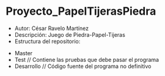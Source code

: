 Proyecto_PapelTijerasPiedra
===========================

* Autor: César Ravelo Martínez
* Descripción: Juego de Piedra-Papel-Tijeras
* Estructura del repositorio:
- Master
- Test // Contiene las pruebas que debe pasar el programa
- Desarrollo // Código fuente del programa no definitivo